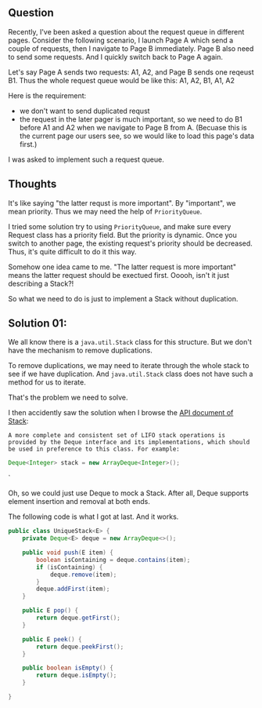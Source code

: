 
## Question
Recently, I've been asked a question about the request queue in different pages. Consider the following scenario, I launch Page A which send a couple of requests, then I navigate to Page B immediately. Page B also need to send some requests. And I quickly switch back to Page A again.  

Let's say Page A sends two requests: A1, A2, and Page B sends one reqeust B1.  Thus the whole request queue would be like this:
A1, A2, B1, A1, A2

Here is the requirement:
* we don't want to send duplicated requst
* the request in the later pager is much important, so we need to do B1 before A1 and A2 when we navigate to Page B from A. (Becuase this is the current page our users see, so we would like to load this page's data first.)

I was asked to implement such a request queue. 


## Thoughts
It's like saying "the latter requst is more important". By "important", we mean priority. Thus we may need the help of `PriorityQueue`.

I tried some solution try to using `PriorityQueue`, and make sure every Request class has a priority field. But the priority is dynamic. Once you switch to another page, the existing request's priority should be decreased. Thus, it's quite difficult to do it this way. 

Somehow one idea came to me. "The latter request is more important" means the latter request should be exectued first. Ooooh, isn't it just describing a Stack?!

So what we need to do is just to implement a Stack without duplication.

## Solution 01:
We all know there is a `java.util.Stack` class for this structure. But we don't have the mechanism to remove duplications.

To remove duplications, we may need to iterate through the whole stack to see if we have duplication. And `java.util.Stack` class does not have such a method for us to iterate.

That's the problem we need to solve.

I then accidently saw the solution when I browse the [API document of Stack](https://developer.android.com/reference/java/util/Stack.html):

`A more complete and consistent set of LIFO stack operations is provided by the Deque interface and its implementations, which should be used in preference to this class. For example:`
```java
Deque<Integer> stack = new ArrayDeque<Integer>();
```
   
`

Oh, so we could just use Deque to mock a Stack. After all, Deque supports element insertion and removal at both ends.

The following code is what I got at last. And it works.

```java
public class UniqueStack<E> {
    private Deque<E> deque = new ArrayDeque<>(); 

    public void push(E item) {
        boolean isContaining = deque.contains(item);
        if (isContaining) {
            deque.remove(item);
        }
        deque.addFirst(item);
    }

    public E pop() {
        return deque.getFirst();
    }

    public E peek() {
        return deque.peekFirst();
    }

    public boolean isEmpty() {
        return deque.isEmpty();
    }

}
```








